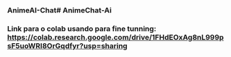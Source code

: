 ### AnimeAI-Chat# AnimeChat-Ai
### Link para o colab usando para fine tunning: https://colab.research.google.com/drive/1FHdEOxAg8nL999psF5uoWRI8OrGqdfyr?usp=sharing
